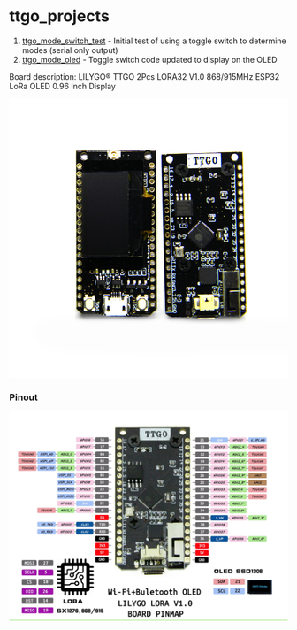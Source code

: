 # ttgo_projects
1. [ttgo_mode_switch_test](https://github.com/jones2126/ttgo_projects/tree/main/ttgo_mode_switch_test) - Initial test of using a toggle switch to determine modes (serial only output)
2. [ttgo_mode_oled](https://github.com/jones2126/ttgo_projects/tree/main/ttgo_mode_oled) - Toggle switch code updated to display on the OLED 

Board description: LILYGO® TTGO 2Pcs LORA32 V1.0 868/915MHz ESP32 LoRa OLED 0.96 Inch Display

![Board Image](images/ttgo_board.jpg?raw=true "LILYGO® TTGO v1.0")

### Pinout

![Board pinout](images/pinout.jpg?raw=true "LILYGO® TTGO v1.0 Pinout")

